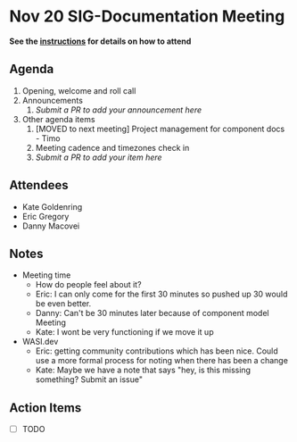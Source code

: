 # Nov 20 SIG-Documentation Meeting

**See the [instructions](../README.md) for details on how to attend**

## Agenda

1. Opening, welcome and roll call
1. Announcements
    1. _Submit a PR to add your announcement here_
1. Other agenda items
    1. [MOVED to next meeting] Project management for component docs - Timo 
    2. Meeting cadence and timezones check in
    3. _Submit a PR to add your item here_

## Attendees

* Kate Goldenring
* Eric Gregory
* Danny Macovei

## Notes

* Meeting time
  * How do people feel about it?
  * Eric: I can only come for the first 30 minutes so pushed up 30 would be even better.
  * Danny: Can't be 30 minutes later because of component model Meeting
  * Kate: I wont be very functioning if we move it up
* WASI.dev
  * Eric: getting community contributions which has been nice. Could use a more formal process for noting when there has been a change
  * Kate: Maybe we have a note that says "hey, is this missing something? Submit an issue"

## Action Items

* [ ] TODO
